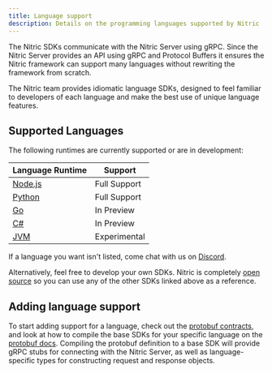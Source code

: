 ```yaml
---
title: Language support
description: Details on the programming languages supported by Nitric
---
```


The Nitric SDKs communicate with the Nitric Server using gRPC. Since the Nitric Server provides an API using gRPC and Protocol Buffers it ensures the Nitric framework can support many languages without rewriting the framework from scratch.

The Nitric team provides idiomatic language SDKs, designed to feel familiar to developers of each language and make the best use of unique language features.

## Supported Languages

The following runtimes are currently supported or are in development:

| Language Runtime                                   | Support      |
| -------------------------------------------------- | ------------ |
| [Node.js](https://github.com/nitrictech/node-sdk)  | Full Support |
| [Python](https://github.com/nitrictech/python-sdk) | Full Support |
| [Go](https://github.com/nitrictech/go-sdk)         | In Preview   |
| [C#](https://github.com/nitrictech/dotnet-sdk)     | In Preview   |
| [JVM](https://github.com/nitrictech/jvm-sdk)       | Experimental |

If a language you want isn't listed, come chat with us on [Discord](https://discord.gg/Webemece5C).

Alternatively, feel free to develop your own SDKs. Nitric is completely [open source](https://github.com/nitrictech) so you can use any of the other SDKs linked above as a reference.

## Adding language support

To start adding support for a language, check out the [protobuf contracts](https://github.com/nitrictech/nitric/tree/main/contracts), and look at how to compile the base SDKs for your specific language on the [protobuf docs](https://developers.google.com/protocol-buffers). Compiling the protobuf definition to a base SDK will provide gRPC stubs for connecting with the Nitric Server, as well as language-specific types for constructing request and response objects.

